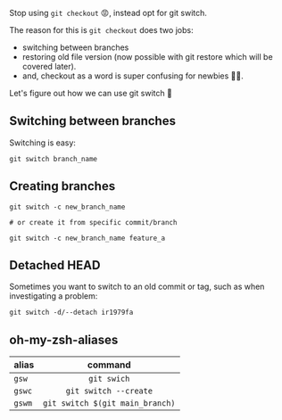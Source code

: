 Stop using `git checkout` 😡, instead opt for git switch.

The reason for this is `git checkout` does two jobs:

- switching between branches
- restoring old file version (now possible with git restore which will be covered later).
- and, checkout as a word is super confusing for newbies :man_shrugging:.

Let's figure out how we can use git switch :rocket:

## Switching between branches

Switching is easy:

```shell
git switch branch_name
```

## Creating branches

```shell
git switch -c new_branch_name

# or create it from specific commit/branch

git switch -c new_branch_name feature_a
```

## Detached HEAD

Sometimes you want to switch to an old commit or tag, such as when investigating a
problem:

```shell
git switch -d/--detach ir1979fa
```

## oh-my-zsh-aliases

| alias  |             command             |
| ------ | :-----------------------------: |
| `gsw`  |           `git swich`           |
| `gswc` |      `git switch --create`      |
| `gswm` | `git switch $(git main_branch)` |

 	